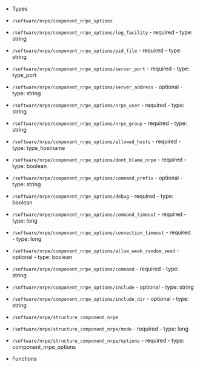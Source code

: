  - Types
  - `/software/nrpe/component_nrpe_options`
   - `/software/nrpe/component_nrpe_options/log_facility`
    - required
    - type: string
   - `/software/nrpe/component_nrpe_options/pid_file`
    - required
    - type: string
   - `/software/nrpe/component_nrpe_options/server_port`
    - required
    - type: type_port
   - `/software/nrpe/component_nrpe_options/server_address`
    - optional
    - type: string
   - `/software/nrpe/component_nrpe_options/nrpe_user`
    - required
    - type: string
   - `/software/nrpe/component_nrpe_options/nrpe_group`
    - required
    - type: string
   - `/software/nrpe/component_nrpe_options/allowed_hosts`
    - required
    - type: type_hostname
   - `/software/nrpe/component_nrpe_options/dont_blame_nrpe`
    - required
    - type: boolean
   - `/software/nrpe/component_nrpe_options/command_prefix`
    - optional
    - type: string
   - `/software/nrpe/component_nrpe_options/debug`
    - required
    - type: boolean
   - `/software/nrpe/component_nrpe_options/command_timeout`
    - required
    - type: long
   - `/software/nrpe/component_nrpe_options/connection_timeout`
    - required
    - type: long
   - `/software/nrpe/component_nrpe_options/allow_weak_random_seed`
    - optional
    - type: boolean
   - `/software/nrpe/component_nrpe_options/command`
    - required
    - type: string
   - `/software/nrpe/component_nrpe_options/include`
    - optional
    - type: string
   - `/software/nrpe/component_nrpe_options/include_dir`
    - optional
    - type: string
  - `/software/nrpe/structure_component_nrpe`
   - `/software/nrpe/structure_component_nrpe/mode`
    - required
    - type: long
   - `/software/nrpe/structure_component_nrpe/options`
    - required
    - type: component_nrpe_options

 - Functions
